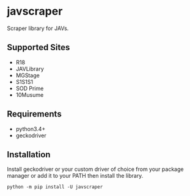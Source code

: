 # javscraper
Scraper library for JAVs.

## Supported Sites
- R18
- JAVLibrary
- MGStage
- S1S1S1
- SOD Prime
- 10Musume

## Requirements
- python3.4+
- geckodriver

## Installation
Install geckodriver or your custom driver of choice from
your package manager or add it to your PATH then install
the library.
```commandline
python -m pip install -U javscraper
```